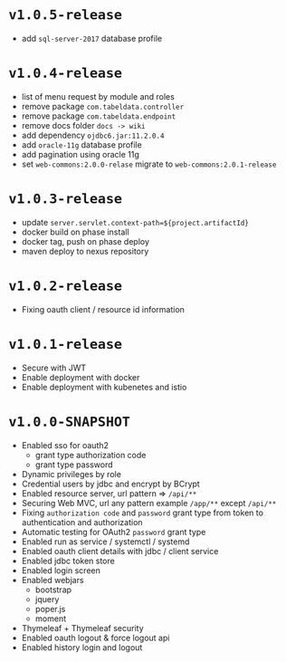 # `v1.0.5-release`

- add `sql-server-2017` database profile

# `v1.0.4-release`

- list of menu request by module and roles
- remove package `com.tabeldata.controller`
- remove package `com.tabeldata.endpoint`
- remove docs folder `docs -> wiki`
- add dependency `ojdbc6.jar:11.2.0.4`
- add `oracle-11g` database profile
- add pagination using oracle 11g
- set `web-commons:2.0.0-relase` migrate to `web-commons:2.0.1-release`

# `v1.0.3-release`

- update `server.servlet.context-path=${project.artifactId}`
- docker build on phase install
- docker tag, push on phase deploy
- maven deploy to nexus repository

# `v1.0.2-release`

- Fixing oauth client / resource id information

# `v1.0.1-release`

- Secure with JWT
- Enable deployment with docker
- Enable deployment with kubenetes and istio

# `v1.0.0-SNAPSHOT`

- Enabled sso for oauth2
    - grant type authorization code
    - grant type password
- Dynamic privileges by role
- Credential users by jdbc and encrypt by BCrypt
- Enabled resource server, url pattern => `/api/**`
- Securing Web MVC, url any pattern example `/app/**` except `/api/**`
- Fixing `authorization code` and `password` grant type from token to authentication and authorization
- Automatic testing for OAuth2 `password` grant type
- Enabled run as service / systemctl / systemd
- Enabled oauth client details with jdbc / client service
- Enabled jdbc token store
- Enabled login screen
- Enabled webjars
    - bootstrap
    - jquery
    - poper.js
    - moment
- Thymeleaf + Thymeleaf security
- Enabled oauth logout & force logout api
- Enabled history login and logout

